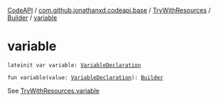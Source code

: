 [CodeAPI](../../../index.md) / [com.github.jonathanxd.codeapi.base](../../index.md) / [TryWithResources](../index.md) / [Builder](index.md) / [variable](.)

# variable

`lateinit var variable: `[`VariableDeclaration`](../../-variable-declaration/index.md)

`fun variable(value: `[`VariableDeclaration`](../../-variable-declaration/index.md)`): `[`Builder`](index.md)

See [TryWithResources.variable](../variable.md)

